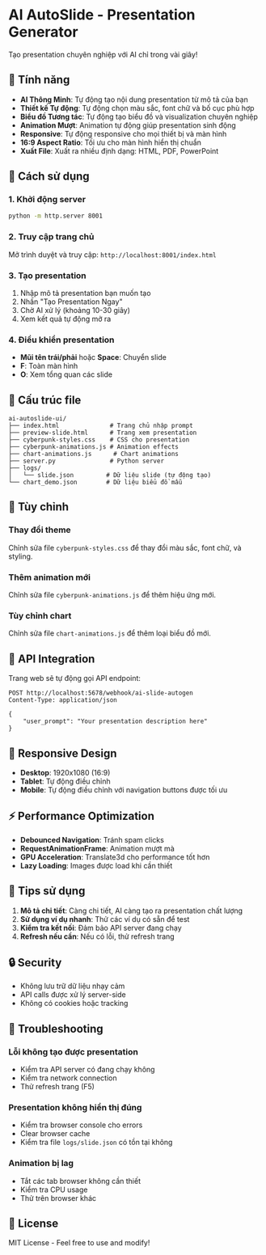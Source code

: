 # AI AutoSlide - Presentation Generator

Tạo presentation chuyên nghiệp với AI chỉ trong vài giây!

## 🌟 Tính năng

- **AI Thông Minh**: Tự động tạo nội dung presentation từ mô tả của bạn
- **Thiết kế Tự động**: Tự động chọn màu sắc, font chữ và bố cục phù hợp
- **Biểu đồ Tương tác**: Tự động tạo biểu đồ và visualization chuyên nghiệp
- **Animation Mượt**: Animation tự động giúp presentation sinh động
- **Responsive**: Tự động responsive cho mọi thiết bị và màn hình
- **16:9 Aspect Ratio**: Tối ưu cho màn hình hiển thị chuẩn
- **Xuất File**: Xuất ra nhiều định dạng: HTML, PDF, PowerPoint

## 🚀 Cách sử dụng

### 1. Khởi động server
```bash
python -m http.server 8001 
```

### 2. Truy cập trang chủ
Mở trình duyệt và truy cập: `http://localhost:8001/index.html`

### 3. Tạo presentation
1. Nhập mô tả presentation bạn muốn tạo
2. Nhấn "Tạo Presentation Ngay"
3. Chờ AI xử lý (khoảng 10-30 giây)
4. Xem kết quả tự động mở ra

### 4. Điều khiển presentation
- **Mũi tên trái/phải** hoặc **Space**: Chuyển slide
- **F**: Toàn màn hình
- **O**: Xem tổng quan các slide

## 📁 Cấu trúc file

```
ai-autoslide-ui/
├── index.html              # Trang chủ nhập prompt
├── preview-slide.html      # Trang xem presentation
├── cyberpunk-styles.css    # CSS cho presentation
├── cyberpunk-animations.js # Animation effects
├── chart-animations.js      # Chart animations
├── server.py               # Python server
├── logs/
│   └── slide.json         # Dữ liệu slide (tự động tạo)
└── chart_demo.json        # Dữ liệu biểu đồ mẫu
```

## 🎨 Tùy chỉnh

### Thay đổi theme
Chỉnh sửa file `cyberpunk-styles.css` để thay đổi màu sắc, font chữ, và styling.

### Thêm animation mới
Chỉnh sửa file `cyberpunk-animations.js` để thêm hiệu ứng mới.

### Tùy chỉnh chart
Chỉnh sửa file `chart-animations.js` để thêm loại biểu đồ mới.

## 🔧 API Integration

Trang web sẽ tự động gọi API endpoint:
```
POST http://localhost:5678/webhook/ai-slide-autogen
Content-Type: application/json

{
    "user_prompt": "Your presentation description here"
}
```

## 📱 Responsive Design

- **Desktop**: 1920x1080 (16:9)
- **Tablet**: Tự động điều chỉnh
- **Mobile**: Tự động điều chỉnh với navigation buttons được tối ưu

## ⚡ Performance Optimization

- **Debounced Navigation**: Tránh spam clicks
- **RequestAnimationFrame**: Animation mượt mà
- **GPU Acceleration**: Translate3d cho performance tốt hơn
- **Lazy Loading**: Images được load khi cần thiết

## 🎯 Tips sử dụng

1. **Mô tả chi tiết**: Càng chi tiết, AI càng tạo ra presentation chất lượng
2. **Sử dụng ví dụ nhanh**: Thử các ví dụ có sẵn để test
3. **Kiểm tra kết nối**: Đảm bảo API server đang chạy
4. **Refresh nếu cần**: Nếu có lỗi, thử refresh trang

## 🔒 Security

- Không lưu trữ dữ liệu nhạy cảm
- API calls được xử lý server-side
- Không có cookies hoặc tracking

## 🐛 Troubleshooting

### Lỗi không tạo được presentation
- Kiểm tra API server có đang chạy không
- Kiểm tra network connection
- Thử refresh trang (F5)

### Presentation không hiển thị đúng
- Kiểm tra browser console cho errors
- Clear browser cache
- Kiểm tra file `logs/slide.json` có tồn tại không

### Animation bị lag
- Tắt các tab browser không cần thiết
- Kiểm tra CPU usage
- Thử trên browser khác

## 📄 License

MIT License - Feel free to use and modify!